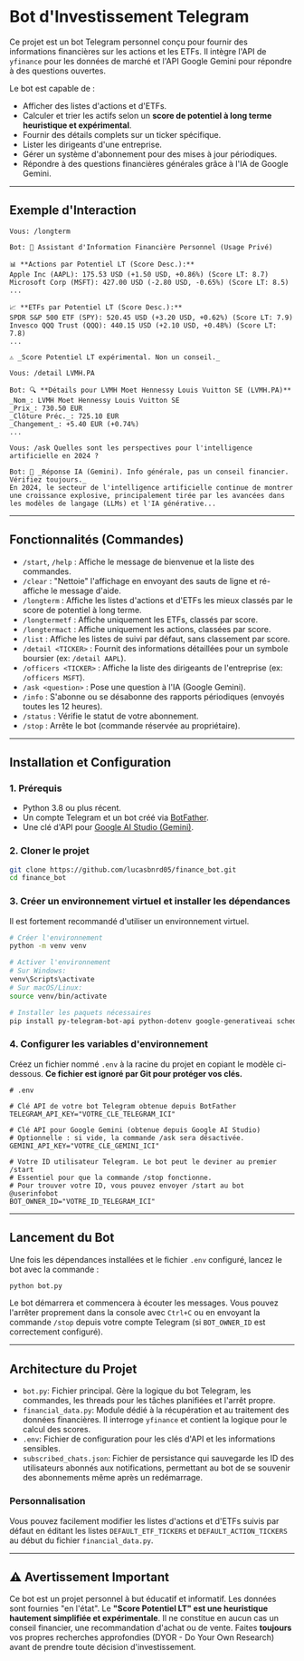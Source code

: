# Bot d'Investissement Telegram

Ce projet est un bot Telegram personnel conçu pour fournir des informations financières sur les actions et les ETFs. Il intègre l'API de `yfinance` pour les données de marché et l'API Google Gemini pour répondre à des questions ouvertes.

Le bot est capable de :
- Afficher des listes d'actions et d'ETFs.
- Calculer et trier les actifs selon un **score de potentiel à long terme heuristique et expérimental**.
- Fournir des détails complets sur un ticker spécifique.
- Lister les dirigeants d'une entreprise.
- Gérer un système d'abonnement pour des mises à jour périodiques.
- Répondre à des questions financières générales grâce à l'IA de Google Gemini.

---

## Exemple d'Interaction

  <!-- Vous pouvez remplacer ce lien par une capture d'écran réelle -->

```
Vous: /longterm

Bot: 🤖 Assistant d'Information Financière Personnel (Usage Privé)

📊 **Actions par Potentiel LT (Score Desc.):**
Apple Inc (AAPL): 175.53 USD (+1.50 USD, +0.86%) (Score LT: 8.7)
Microsoft Corp (MSFT): 427.00 USD (-2.80 USD, -0.65%) (Score LT: 8.5)
...

📈 **ETFs par Potentiel LT (Score Desc.):**
SPDR S&P 500 ETF (SPY): 520.45 USD (+3.20 USD, +0.62%) (Score LT: 7.9)
Invesco QQQ Trust (QQQ): 440.15 USD (+2.10 USD, +0.48%) (Score LT: 7.8)
...

⚠️ _Score Potentiel LT expérimental. Non un conseil._

Vous: /detail LVMH.PA

Bot: 🔍 **Détails pour LVMH Moet Hennessy Louis Vuitton SE (LVMH.PA)**
_Nom_: LVMH Moet Hennessy Louis Vuitton SE
_Prix_: 730.50 EUR
_Clôture Préc._: 725.10 EUR
_Changement_: +5.40 EUR (+0.74%)
...

Vous: /ask Quelles sont les perspectives pour l'intelligence artificielle en 2024 ?

Bot: 🧠 _Réponse IA (Gemini). Info générale, pas un conseil financier. Vérifiez toujours._
En 2024, le secteur de l'intelligence artificielle continue de montrer une croissance explosive, principalement tirée par les avancées dans les modèles de langage (LLMs) et l'IA générative...
```

---

## Fonctionnalités (Commandes)

*   `/start`, `/help` : Affiche le message de bienvenue et la liste des commandes.
*   `/clear` : "Nettoie" l'affichage en envoyant des sauts de ligne et ré-affiche le message d'aide.
*   `/longterm` : Affiche les listes d'actions et d'ETFs les mieux classés par le score de potentiel à long terme.
*   `/longtermetf` : Affiche uniquement les ETFs, classés par score.
*   `/longtermact` : Affiche uniquement les actions, classées par score.
*   `/list` : Affiche les listes de suivi par défaut, sans classement par score.
*   `/detail <TICKER>` : Fournit des informations détaillées pour un symbole boursier (ex: `/detail AAPL`).
*   `/officers <TICKER>` : Affiche la liste des dirigeants de l'entreprise (ex: `/officers MSFT`).
*   `/ask <question>` : Pose une question à l'IA (Google Gemini).
*   `/info` : S'abonne ou se désabonne des rapports périodiques (envoyés toutes les 12 heures).
*   `/status` : Vérifie le statut de votre abonnement.
*   `/stop` : Arrête le bot (commande réservée au propriétaire).

---

## Installation et Configuration

### 1. Prérequis
- Python 3.8 ou plus récent.
- Un compte Telegram et un bot créé via [BotFather](https://core.telegram.org/bots#botfather).
- Une clé d'API pour [Google AI Studio (Gemini)](https://makersuite.google.com/app/apikey).

### 2. Cloner le projet
```bash
git clone https://github.com/lucasbnrd05/finance_bot.git
cd finance_bot
```

### 3. Créer un environnement virtuel et installer les dépendances
Il est fortement recommandé d'utiliser un environnement virtuel.

```bash
# Créer l'environnement
python -m venv venv

# Activer l'environnement
# Sur Windows:
venv\Scripts\activate
# Sur macOS/Linux:
source venv/bin/activate

# Installer les paquets nécessaires
pip install py-telegram-bot-api python-dotenv google-generativeai schedule yfinance pandas numpy
```

### 4. Configurer les variables d'environnement
Créez un fichier nommé `.env` à la racine du projet en copiant le modèle ci-dessous. **Ce fichier est ignoré par Git pour protéger vos clés.**

```dotenv
# .env

# Clé API de votre bot Telegram obtenue depuis BotFather
TELEGRAM_API_KEY="VOTRE_CLE_TELEGRAM_ICI"

# Clé API pour Google Gemini (obtenue depuis Google AI Studio)
# Optionnelle : si vide, la commande /ask sera désactivée.
GEMINI_API_KEY="VOTRE_CLE_GEMINI_ICI"

# Votre ID utilisateur Telegram. Le bot peut le deviner au premier /start
# Essentiel pour que la commande /stop fonctionne.
# Pour trouver votre ID, vous pouvez envoyer /start au bot @userinfobot
BOT_OWNER_ID="VOTRE_ID_TELEGRAM_ICI"
```

---

## Lancement du Bot

Une fois les dépendances installées et le fichier `.env` configuré, lancez le bot avec la commande :

```bash
python bot.py
```

Le bot démarrera et commencera à écouter les messages. Vous pouvez l'arrêter proprement dans la console avec `Ctrl+C` ou en envoyant la commande `/stop` depuis votre compte Telegram (si `BOT_OWNER_ID` est correctement configuré).

---

## Architecture du Projet

*   `bot.py`: Fichier principal. Gère la logique du bot Telegram, les commandes, les threads pour les tâches planifiées et l'arrêt propre.
*   `financial_data.py`: Module dédié à la récupération et au traitement des données financières. Il interroge `yfinance` et contient la logique pour le calcul des scores.
*   `.env`: Fichier de configuration pour les clés d'API et les informations sensibles.
*   `subscribed_chats.json`: Fichier de persistance qui sauvegarde les ID des utilisateurs abonnés aux notifications, permettant au bot de se souvenir des abonnements même après un redémarrage.

### Personnalisation

Vous pouvez facilement modifier les listes d'actions et d'ETFs suivis par défaut en éditant les listes `DEFAULT_ETF_TICKERS` et `DEFAULT_ACTION_TICKERS` au début du fichier `financial_data.py`.

---

## ⚠️ Avertissement Important

Ce bot est un projet personnel à but éducatif et informatif. Les données sont fournies "en l'état". Le **"Score Potentiel LT" est une heuristique hautement simplifiée et expérimentale**. Il ne constitue en aucun cas un conseil financier, une recommandation d'achat ou de vente. Faites **toujours** vos propres recherches approfondies (DYOR - Do Your Own Research) avant de prendre toute décision d'investissement.